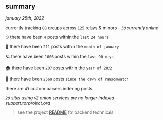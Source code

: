 
## summary
_january 25th, 2022_

currently tracking `88` groups across `125` relays & mirrors - _`50` currently online_

⏲ there have been `4` posts within the `last 24 hours`

🦈 there have been `211` posts within the `month of january`

🪐 there have been `1006` posts within the `last 90 days`

🏚 there have been `207` posts within the `year of 2022`

🦕 there have been `2569` posts `since the dawn of ransomwatch`

there are `43` custom parsers indexing posts

_`20` sites using v2 onion services are no longer indexed - [support.torproject.org](https://support.torproject.org/onionservices/v2-deprecation/)_

> see the project [README](https://github.com/thetanz/ransomwatch#ransomwatch--) for backend technicals
